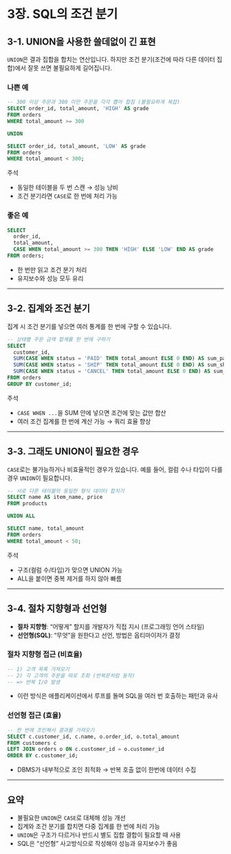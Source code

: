 

# 3장. SQL의 조건 분기

## 3-1. UNION을 사용한 쓸데없이 긴 표현

`UNION`은 결과 집합을 합치는 연산입니다.
하지만 조건 분기(조건에 따라 다른 데이터 집합)에서 잘못 쓰면 불필요하게 길어집니다.

### 나쁜 예

```sql
-- 300 이상 주문과 300 미만 주문을 각각 뽑아 합침 (불필요하게 복잡)
SELECT order_id, total_amount, 'HIGH' AS grade
FROM orders
WHERE total_amount >= 300

UNION

SELECT order_id, total_amount, 'LOW' AS grade
FROM orders
WHERE total_amount < 300;
```

주석

* 동일한 테이블을 두 번 스캔 → 성능 낭비
* 조건 분기라면 `CASE`로 한 번에 처리 가능

### 좋은 예

```sql
SELECT
  order_id,
  total_amount,
  CASE WHEN total_amount >= 300 THEN 'HIGH' ELSE 'LOW' END AS grade
FROM orders;
```

* 한 번만 읽고 조건 분기 처리
* 유지보수와 성능 모두 유리

---

## 3-2. 집계와 조건 분기

집계 시 조건 분기를 넣으면 여러 통계를 한 번에 구할 수 있습니다.

```sql
-- 상태별 주문 금액 합계를 한 번에 구하기
SELECT
  customer_id,
  SUM(CASE WHEN status = 'PAID' THEN total_amount ELSE 0 END) AS sum_paid,
  SUM(CASE WHEN status = 'SHIP' THEN total_amount ELSE 0 END) AS sum_ship,
  SUM(CASE WHEN status = 'CANCEL' THEN total_amount ELSE 0 END) AS sum_cancel
FROM orders
GROUP BY customer_id;
```

주석

* `CASE WHEN ...`을 SUM 안에 넣으면 조건에 맞는 값만 합산
* 여러 조건 집계를 한 번에 계산 가능 → 쿼리 효율 향상

---

## 3-3. 그래도 UNION이 필요한 경우

`CASE`로는 불가능하거나 비효율적인 경우가 있습니다.
예를 들어, 컬럼 수나 타입이 다를 경우 `UNION`이 필요합니다.

```sql
-- 서로 다른 테이블의 동일한 형식 데이터 합치기
SELECT name AS item_name, price
FROM products

UNION ALL

SELECT name, total_amount
FROM orders
WHERE total_amount < 50;
```

주석

* 구조(컬럼 수/타입)가 맞으면 UNION 가능
* ALL을 붙이면 중복 제거를 하지 않아 빠름

---

## 3-4. 절차 지향형과 선언형

* **절차 지향형**: “어떻게” 할지를 개발자가 직접 지시 (프로그래밍 언어 스타일)
* **선언형(SQL)**: “무엇”을 원한다고 선언, 방법은 옵티마이저가 결정

### 절차 지향형 접근 (비효율)

```sql
-- 1) 고객 목록 가져오기
-- 2) 각 고객의 주문을 따로 조회 (반복문처럼 동작)
-- => 반복 I/O 발생
```

* 이런 방식은 애플리케이션에서 루프를 돌며 SQL을 여러 번 호출하는 패턴과 유사

### 선언형 접근 (효율)

```sql
-- 한 번에 조인해서 결과를 가져오기
SELECT c.customer_id, c.name, o.order_id, o.total_amount
FROM customers c
LEFT JOIN orders o ON c.customer_id = o.customer_id
ORDER BY c.customer_id;
```

* DBMS가 내부적으로 조인 최적화 → 반복 호출 없이 한번에 데이터 수집

---

## 요약

* 불필요한 `UNION`은 `CASE`로 대체해 성능 개선
* 집계와 조건 분기를 합치면 다중 집계를 한 번에 처리 가능
* `UNION`은 구조가 다르거나 반드시 별도 집합 결합이 필요할 때 사용
* SQL은 “선언형” 사고방식으로 작성해야 성능과 유지보수가 좋음
